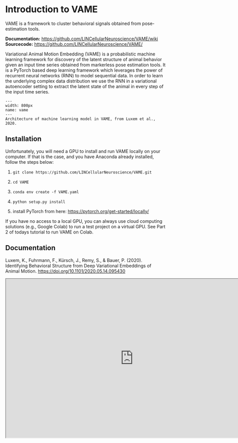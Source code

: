 # Introduction to VAME

VAME is a framework to cluster behavioral signals obtained from pose-estimation tools.

**Documentation:** https://github.com/LINCellularNeuroscience/VAME/wiki  
**Sourcecode:** https://github.com/LINCellularNeuroscience/VAME/

Variational Animal Motion Embedding (VAME) is a probabilistic machine learning framework for discovery of the latent structure
of animal behavior given an input time series obtained from markerless pose estimation tools. It is a PyTorch based deep learning framework which leverages the power of recurrent neural networks (RNN) to model sequential data. In order to learn the underlying complex data distribution we use the RNN in a variational autoencoder setting to extract the latent state of the animal in every step of the input time series.


```{figure} content/vame.png
---
width: 800px
name: vame
---
Architecture of machine learning model in VAME, from Luxem et al., 2020.
```

## Installation

Unfortunately, you will need a GPU to install and run VAME locally on your computer. If that is the case, and you have Anaconda already installed, follow the steps below: 

1. `git clone https://github.com/LINCellularNeuroscience/VAME.git`

2. `cd VAME`

3. `conda env create -f VAME.yaml`

4. `python setup.py install`

5. install PyTorch from here: https://pytorch.org/get-started/locally/

If you have no access to a local GPU, you can always use cloud computing solutions (e.g., Google Colab) to run a test project on a virtual GPU. See Part 2 of todays tutorial to run VAME on Colab.

## Documentation

Luxem, K., Fuhrmann, F., Kürsch, J., Remy, S., & Bauer, P. (2020). Identifying Behavioral Structure from Deep Variational Embeddings of Animal Motion. https://doi.org/10.1101/2020.05.14.095430


<iframe width="800" height="500" src="https://www.biorxiv.org/content/10.1101/2020.05.14.095430v2.full.pdf"></iframe>
